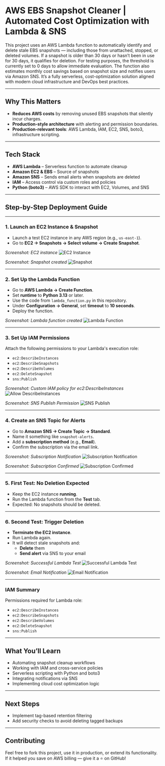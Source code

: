 #  AWS EBS Snapshot Cleaner | Automated Cost Optimization with Lambda & SNS

This project uses an AWS Lambda function to automatically identify and delete stale EBS snapshots — including those from unattached, stopped, or deleted volumes. If a snapshot is older than 30 days or hasn’t been in use for 30 days, it qualifies for deletion. For testing purposes, the threshold is currently set to 0 days to allow immediate evaluation. The function also estimates monthly cost savings based on snapshot size and notifies users via Amazon SNS. It’s a fully serverless, cost-optimization solution aligned with modern cloud infrastructure and DevOps best practices.

---

##  Why This Matters

-  **Reduces AWS costs** by removing unused EBS snapshots that silently incur charges.
-  **Production-style architecture** with alerting and permission boundaries.
-  **Production-relevant tools**: AWS Lambda, IAM, EC2, SNS, boto3, infrastructure scripting.

---

##  Tech Stack

- **AWS Lambda** – Serverless function to automate cleanup  
- **Amazon EC2 & EBS** – Source of snapshots  
- **Amazon SNS** – Sends email alerts when snapshots are deleted  
- **IAM** – Access control via custom roles and policies  
- **Python (boto3)** – AWS SDK to interact with EC2, Volumes, and SNS

---

##  Step-by-Step Deployment Guide

---

### 1. Launch an EC2 Instance & Snapshot

- Launch a test EC2 instance in any AWS region (e.g., `us-east-1`).
- Go to **EC2 → Snapshots → Select volume → Create Snapshot**.

 *Screenshot: EC2 instance*
![EC2 Instance](screenshots/ec2_instance.png)

 *Screenshot: Snapshot created*
![Snapshot](screenshots/snapshot.png)

---

### 2. Set Up the Lambda Function

- Go to **AWS Lambda → Create Function**.
- Set **runtime** to **Python 3.13** or later.
- Use the code from `lambda_function.py` in this repository.
- Under **Configuration → General**, set **timeout** to **10 seconds**.
- Deploy the function.

 *Screenshot: Lambda function created*
![Lambda Function](screenshots/lambda_function.png)

---

### 3. Set Up IAM Permissions

Attach the following permissions to your Lambda's execution role:

- `ec2:DescribeInstances`  
- `ec2:DescribeSnapshots`  
- `ec2:DescribeVolumes`  
- `ec2:DeleteSnapshot`  
- `sns:Publish`  

 *Screenshot: Custom IAM policy for ec2:DescribeInstances*
![Allow DescribeInstances](screenshots/Allow_Describe_Instances.png)

 *Screenshot: SNS Publish Permission*
![SNS Publish](screenshots/SNS_publish.png)

---

### 4. Create an SNS Topic for Alerts

- Go to **Amazon SNS → Create Topic → Standard**.
- Name it something like `snapshot-alerts`.
- Add a **subscription method** (e.g., **Email**).
- Confirm the subscription via the email link.

 *Screenshot: Subscription Notification*
![Subscription Notification](screenshots/Subscription_notification.png)

 *Screenshot: Subscription Confirmed*
![Subscription Confirmed](screenshots/Subscription_confirmed.png)

---

### 5. First Test: No Deletion Expected

- Keep the EC2 instance **running**.
- Run the Lambda function from the **Test** tab.
- Expected: No snapshots should be deleted.

---

### 6. Second Test: Trigger Deletion

- **Terminate the EC2 instance**.
- Run Lambda again.
- It will detect stale snapshots and:
  -  **Delete** them
  -  **Send alert** via SNS to your email

 *Screenshot: Successful Lambda Test*
![Successful Lambda Test](screenshots/Successful_lambda_test.png)

 *Screenshot: Email Notification*
![Email Notification](screenshots/Email_Notification.png)

---

###  IAM Summary

Permissions required for Lambda role:

- `ec2:DescribeInstances`  
- `ec2:DescribeSnapshots`  
- `ec2:DescribeVolumes`  
- `ec2:DeleteSnapshot`  
- `sns:Publish`

---

##  What You’ll Learn

- Automating snapshot cleanup workflows  
- Working with IAM and cross-service policies  
- Serverless scripting with Python and boto3  
- Integrating notifications via SNS  
- Implementing cloud cost optimization logic  

---

##  Next Steps
-  Implement tag-based retention filtering
-  Add security checks to avoid deleting tagged backups

---

##  Contributing

Feel free to fork this project, use it in production, or extend its functionality. If it helped you save on AWS billing — give it a ⭐ on GitHub!
